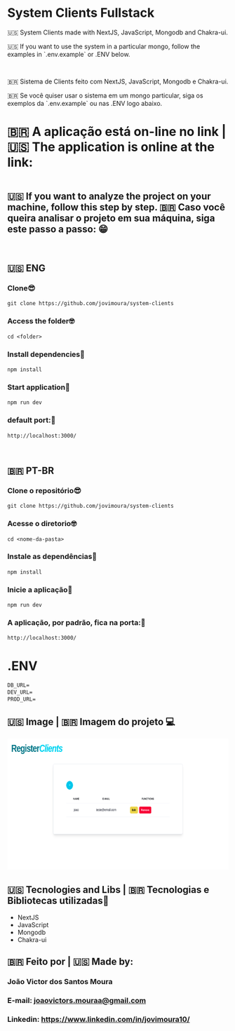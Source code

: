# System Clients Fullstack

<p>
  🇺🇸 System Clients made with NextJS, JavaScript, Mongodb and Chakra-ui.
</p>

<p>
  🇺🇸 If you want to use the system in a particular mongo, follow the examples in `.env.example` or .ENV below.
</p>

<br/>

<p>
  🇧🇷 Sistema de Clients feito com NextJS, JavaScript, Mongodb e Chakra-ui.
</p>

<p>
  🇧🇷 Se você quiser usar o sistema em um mongo particular, siga os exemplos da `.env.example` ou nas .ENV logo abaixo.
</p>

# 🇧🇷 A aplicação está on-line no link | 🇺🇸 The application is online at the link:


```

```

## 🇺🇸 If you want to analyze the project on your machine, follow this step by step. 🇧🇷 Caso você queira analisar o projeto em sua máquina, siga este passo a passo: 😁

<br>

## 🇺🇸 ENG

### Clone😎

```
git clone https://github.com/jovimoura/system-clients
```

### Access the folder🤓

```
cd <folder>
```
### Install dependencies🤠
```
npm install
```
### Start application🤩
```
npm run dev
```
### default port:🤗

```
http://localhost:3000/
```

<br>

## 🇧🇷 PT-BR

### Clone o repositório😎

```
git clone https://github.com/jovimoura/system-clients
```

### Acesse o diretorio🤓

```
cd <nome-da-pasta>
```
### Instale as dependências🤠
```
npm install
```
### Inicie a aplicação🤩
```
npm run dev
```
### A aplicação, por padrão, fica na porta:🤗

```
http://localhost:3000/
```

# .ENV

```
DB_URL=
DEV_URL=
PROD_URL=
```

## 🇺🇸 Image | 🇧🇷 Imagem do projeto  💻

<img style="width: 600px; height: 300px" src="./public/images/print.png">


##  🇺🇸 Tecnologies and Libs | 🇧🇷 Tecnologias e Bibliotecas utilizadas🦉

<ul>
    <li>NextJS</li>
    <li>JavaScript</li>
    <li>Mongodb</li>
    <li>Chakra-ui</li>
</ul>

##  🇧🇷 Feito por | 🇺🇸 Made by:

### João Victor dos Santos Moura
### E-mail: joaovictors.mouraa@gmail.com
### Linkedin: https://www.linkedin.com/in/jovimoura10/
